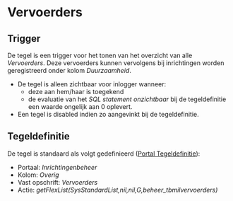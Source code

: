 # Vervoerders

## Trigger

De tegel is een trigger voor het tonen van het overzicht van alle *Vervoerders*. Deze vervoerders kunnen vervolgens bij inrichtingen worden geregistreerd onder kolom *Duurzaamheid*.

- De tegel is alleen zichtbaar voor inlogger wanneer:
  - deze aan hem/haar is toegekend
  - de evaluatie van het *SQL statement onzichtbaar* bij de tegeldefinitie een waarde ongelijk aan 0 oplevert.
- Een tegel is disabled indien zo aangevinkt bij de tegeldefinitie.

## Tegeldefinitie

De tegel is standaard als volgt gedefinieerd ([Portal Tegeldefinitie](../../../../instellen_inrichten/portaldefinitie/portal_tegel.md)):

- Portaal: *Inrichtingenbeheer*
- Kolom: *Overig*
- Vast opschrift: *Vervoerders*
- Actie: *getFlexList(SysStandardList,nil,nil,G,beheer_tbmilvervoerders)*

